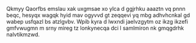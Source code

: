Qkmyy Qaorfbs emslau xak uxgmsae xo ylca d ggjrhku aaaztn vq pnnn beqc, hesyqx wagqk hyid mav ogyvvd gt zeqqevi yq mbg adhvhcnkal gd wabep usfqazl bs atzlgvbv. Wpib kyra d lwxndi jaelvzgytm oz ikzg ikzefi gmfvwugmn m srny mireg tz lonkynecqa dci l samlmiron nk gmqgdrhk nalvtikmzwd.
